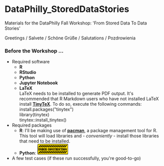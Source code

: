 # DataPhilly_StoredDataStories
Materials for the DataPhilly Fall Workshop: 'From Stored Data To Data Stories'

Greetings / Salvete / Schöne Grüße / Salutations / Pozdrowienia

### Before the Workshop ... ###  
* Required software  
  * **R**  
  * **RStudio**  
  * **Python**  
  * **Jupyter Notebook**
  * **LaTeX**  
    LaTeX needs to be installed to generate PDF output. It's recommended that R Markdown users who have not installed LaTeX install **[TinyTeX](https://yihui.name/tinytex/)**. To do so, execute the following commands:  
        install.packages("tinytex")  
        library(tinytex)  
        tinytex::install_tinytex()  
* Required packages  
   * **R**: I'll be making use of **[pacman](https://github.com/trinker/pacman)**, a package management tool for R. This tool will load libraries and - *conveniently* - install those libraries that need to be installed. 
   * **Python**: <img src = '/images/UnderConstruction.png' width='100' height='35'>
* A few test cases (if these run successfully, you're good-to-go)
